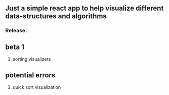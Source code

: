 ## Just a simple react app to help visualize different data-structures and algorithms

### Release: 
## beta 1
1. sorting visualizers
## potential errors
1. quick sort visualization